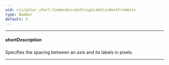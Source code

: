 ```yaml
---
uid: viz/polar_chart:CommonAxisSettingsLabelindentFromAxis
type: Number
default: 5
---
```

---
##### shortDescription
Specifies the spacing between an axis and its labels in pixels.

---
<!--
![IdentFromAxis ChartJS](/images/ChartJS/PolarIndentFromAxis.png)
-->